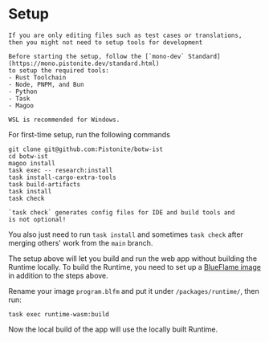 # Setup

```admonish tip
If you are only editing files such as test cases or translations,
then you might not need to setup tools for development
```
```admonish info
Before starting the setup, follow the [`mono-dev` Standard](https://mono.pistonite.dev/standard.html)
to setup the required tools:
- Rust Toolchain
- Node, PNPM, and Bun
- Python
- Task
- Magoo

WSL is recommended for Windows.
```

For first-time setup, run the following commands
```
git clone git@github.com:Pistonite/botw-ist
cd botw-ist
magoo install
task exec -- research:install
task install-cargo-extra-tools
task build-artifacts
task install
task check
```

```admonish warning
`task check` generates config files for IDE and build tools and 
is not optional!
```

You also just need to run `task install` and sometimes `task check` after merging others' work from the `main`
branch.

The setup above will let you build and run the web app without building
the Runtime locally. To build the Runtime, you need to set up a [BlueFlame image](../../user/custom_image.md)
in addition to the steps above.

Rename your image `program.blfm` and put it under `/packages/runtime/`, then run:
```
task exec runtime-wasm:build
```

Now the local build of the app will use the locally built Runtime.
